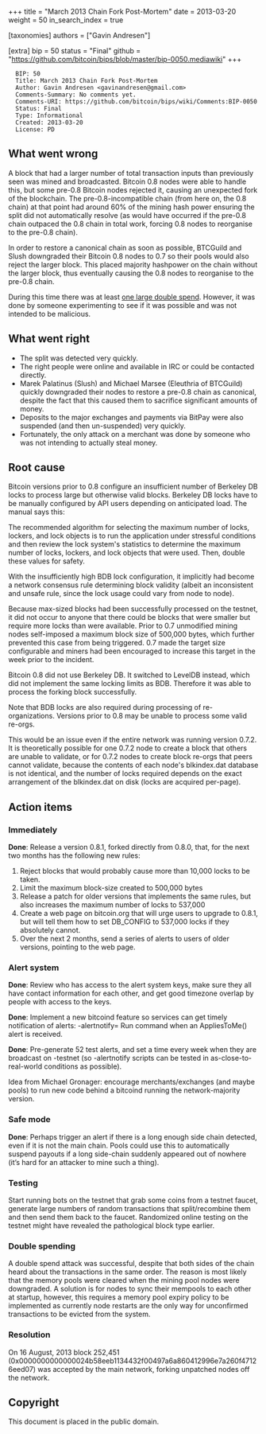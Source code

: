 +++
title = "March 2013 Chain Fork Post-Mortem"
date = 2013-03-20
weight = 50
in_search_index = true

[taxonomies]
authors = ["Gavin Andresen"]

[extra]
bip = 50
status = "Final"
github = "https://github.com/bitcoin/bips/blob/master/bip-0050.mediawiki"
+++

      BIP: 50
      Title: March 2013 Chain Fork Post-Mortem
      Author: Gavin Andresen <gavinandresen@gmail.com>
      Comments-Summary: No comments yet.
      Comments-URI: https://github.com/bitcoin/bips/wiki/Comments:BIP-0050
      Status: Final
      Type: Informational
      Created: 2013-03-20
      License: PD

## What went wrong

A block that had a larger number of total transaction inputs than
previously seen was mined and broadcasted. Bitcoin 0.8 nodes were able
to handle this, but some pre-0.8 Bitcoin nodes rejected it, causing an
unexpected fork of the blockchain. The pre-0.8-incompatible chain (from
here on, the 0.8 chain) at that point had around 60% of the mining hash
power ensuring the split did not automatically resolve (as would have
occurred if the pre-0.8 chain outpaced the 0.8 chain in total work,
forcing 0.8 nodes to reorganise to the pre-0.8 chain).

In order to restore a canonical chain as soon as possible, BTCGuild and
Slush downgraded their Bitcoin 0.8 nodes to 0.7 so their pools would
also reject the larger block. This placed majority hashpower on the
chain without the larger block, thus eventually causing the 0.8 nodes to
reorganise to the pre-0.8 chain.

During this time there was at least [one large double
spend](https://bitcointalk.org/index.php?topic=152348.0). However, it
was done by someone experimenting to see if it was possible and was not
intended to be malicious.

## What went right

-   The split was detected very quickly.
-   The right people were online and available in IRC or could be
    contacted directly.
-   Marek Palatinus (Slush) and Michael Marsee (Eleuthria of BTCGuild)
    quickly downgraded their nodes to restore a pre-0.8 chain as
    canonical, despite the fact that this caused them to sacrifice
    significant amounts of money.
-   Deposits to the major exchanges and payments via BitPay were also
    suspended (and then un-suspended) very quickly.
-   Fortunately, the only attack on a merchant was done by someone who
    was not intending to actually steal money.

## Root cause

Bitcoin versions prior to 0.8 configure an insufficient number of
Berkeley DB locks to process large but otherwise valid blocks. Berkeley
DB locks have to be manually configured by API users depending on
anticipated load. The manual says this:

  
The recommended algorithm for selecting the maximum number of locks,
lockers, and lock objects is to run the application under stressful
conditions and then review the lock system's statistics to determine the
maximum number of locks, lockers, and lock objects that were used. Then,
double these values for safety.

With the insufficiently high BDB lock configuration, it implicitly had
become a network consensus rule determining block validity (albeit an
inconsistent and unsafe rule, since the lock usage could vary from node
to node).

Because max-sized blocks had been successfully processed on the testnet,
it did not occur to anyone that there could be blocks that were smaller
but require more locks than were available. Prior to 0.7 unmodified
mining nodes self-imposed a maximum block size of 500,000 bytes, which
further prevented this case from being triggered. 0.7 made the target
size configurable and miners had been encouraged to increase this target
in the week prior to the incident.

Bitcoin 0.8 did not use Berkeley DB. It switched to LevelDB instead,
which did not implement the same locking limits as BDB. Therefore it was
able to process the forking block successfully.

Note that BDB locks are also required during processing of
re-organizations. Versions prior to 0.8 may be unable to process some
valid re-orgs.

This would be an issue even if the entire network was running version
0.7.2. It is theoretically possible for one 0.7.2 node to create a block
that others are unable to validate, or for 0.7.2 nodes to create block
re-orgs that peers cannot validate, because the contents of each node's
blkindex.dat database is not identical, and the number of locks required
depends on the exact arrangement of the blkindex.dat on disk (locks are
acquired per-page).

## Action items

### Immediately

**Done**: Release a version 0.8.1, forked directly from 0.8.0, that, for
the next two months has the following new rules:

1.  Reject blocks that would probably cause more than 10,000 locks to be
    taken.
2.  Limit the maximum block-size created to 500,000 bytes
3.  Release a patch for older versions that implements the same rules,
    but also increases the maximum number of locks to 537,000
4.  Create a web page on bitcoin.org that will urge users to upgrade to
    0.8.1, but will tell them how to set DB\_CONFIG to 537,000 locks if
    they absolutely cannot.
5.  Over the next 2 months, send a series of alerts to users of older
    versions, pointing to the web page.

### Alert system

**Done**: Review who has access to the alert system keys, make sure they
all have contact information for each other, and get good timezone
overlap by people with access to the keys.

**Done**: Implement a new bitcoind feature so services can get timely
notification of alerts: -alertnotify=<command> Run command when an
AppliesToMe() alert is received.

**Done**: Pre-generate 52 test alerts, and set a time every week when
they are broadcast on -testnet (so -alertnotify scripts can be tested in
as-close-to-real-world conditions as possible).

Idea from Michael Gronager: encourage merchants/exchanges (and maybe
pools) to run new code behind a bitcoind running the network-majority
version.

### Safe mode

**Done**: Perhaps trigger an alert if there is a long enough side chain
detected, even if it is not the main chain. Pools could use this to
automatically suspend payouts if a long side-chain suddenly appeared out
of nowhere (it’s hard for an attacker to mine such a thing).

### Testing

Start running bots on the testnet that grab some coins from a testnet
faucet, generate large numbers of random transactions that
split/recombine them and then send them back to the faucet. Randomized
online testing on the testnet might have revealed the pathological block
type earlier.

### Double spending

A double spend attack was successful, despite that both sides of the
chain heard about the transactions in the same order. The reason is most
likely that the memory pools were cleared when the mining pool nodes
were downgraded. A solution is for nodes to sync their mempools to each
other at startup, however, this requires a memory pool expiry policy to
be implemented as currently node restarts are the only way for
unconfirmed transactions to be evicted from the system.

### Resolution

On 16 August, 2013 block 252,451
(0x0000000000000024b58eeb1134432f00497a6a860412996e7a260f47126eed07) was
accepted by the main network, forking unpatched nodes off the network.

## Copyright

This document is placed in the public domain.
